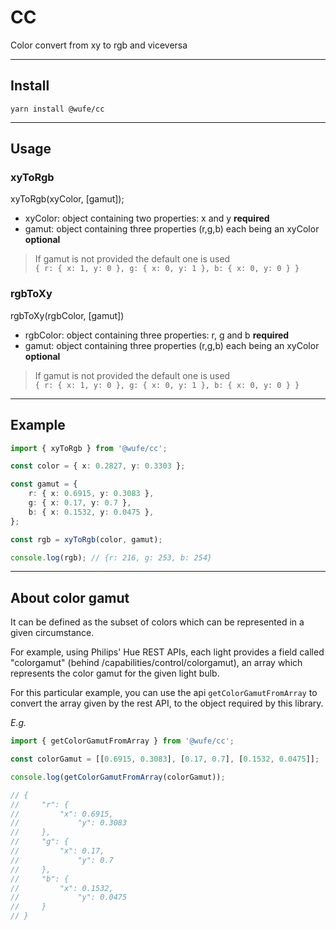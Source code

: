 # CC

Color convert from xy to rgb and viceversa

***

## Install

`yarn install @wufe/cc`

***

## Usage

### **xyToRgb**

xyToRgb(xyColor, [gamut]);

- xyColor: object containing two properties: x and y **required**
- gamut: object containing three properties (r,g,b) each being an xyColor **optional**

> If gamut is not provided the default one is used  
> `{ r: { x: 1, y: 0 }, g: { x: 0, y: 1 }, b: { x: 0, y: 0 } }`


### **rgbToXy**

rgbToXy(rgbColor, [gamut])

- rgbColor: object containing three properties: r, g and b **required**
- gamut: object containing three properties (r,g,b) each being an xyColor **optional**

> If gamut is not provided the default one is used  
> `{ r: { x: 1, y: 0 }, g: { x: 0, y: 1 }, b: { x: 0, y: 0 } }`

***

## Example

```ts
import { xyToRgb } from '@wufe/cc';

const color = { x: 0.2827, y: 0.3303 };

const gamut = {
    r: { x: 0.6915, y: 0.3083 },
    g: { x: 0.17, y: 0.7 },
    b: { x: 0.1532, y: 0.0475 },
};

const rgb = xyToRgb(color, gamut);

console.log(rgb); // {r: 216, g: 253, b: 254}
```

***

## About color gamut

It can be defined as the subset of colors which can be represented in a given circumstance.  

For example, using Philips' Hue REST APIs, each light provides a field called "colorgamut" (behind /capabilities/control/colorgamut), an array which represents the color gamut for the given light bulb.

For this particular example, you can use the api `getColorGamutFromArray` to convert the array given by the rest API, to the object required by this library.

*E.g.*

```ts
import { getColorGamutFromArray } from '@wufe/cc';

const colorGamut = [[0.6915, 0.3083], [0.17, 0.7], [0.1532, 0.0475]];

console.log(getColorGamutFromArray(colorGamut));

// {
//     "r": {
//         "x": 0.6915,
//             "y": 0.3083
//     },
//     "g": {
//         "x": 0.17,
//             "y": 0.7
//     },
//     "b": {
//         "x": 0.1532,
//             "y": 0.0475
//     }
// }
```